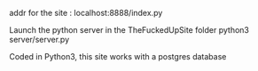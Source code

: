 addr for the site : localhost:8888/index.py

Launch the python server in the TheFuckedUpSite folder
python3 server/server.py

Coded in Python3, this site works with a postgres database
